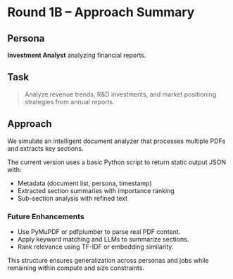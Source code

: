 # Round 1B – Approach Summary

## Persona
**Investment Analyst** analyzing financial reports.

## Task
> Analyze revenue trends, R&D investments, and market positioning strategies from annual reports.

## Approach
We simulate an intelligent document analyzer that processes multiple PDFs and extracts key sections.

The current version uses a basic Python script to return static output JSON with:
- Metadata (document list, persona, timestamp)
- Extracted section summaries with importance ranking
- Sub-section analysis with refined text

### Future Enhancements
- Use PyMuPDF or pdfplumber to parse real PDF content.
- Apply keyword matching and LLMs to summarize sections.
- Rank relevance using TF-IDF or embedding similarity.

This structure ensures generalization across personas and jobs while remaining within compute and size constraints.


